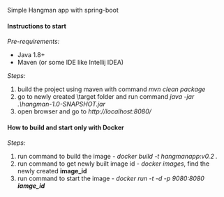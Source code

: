 Simple Hangman app with spring-boot

<h4>Instructions to start</h4>

_Pre-requirements:_
- Java 1.8+
- Maven (or some IDE like Intellij IDEA) 

_Steps:_
1. build the project using maven with command _mvn clean package_
2. go to newly created \target folder and run command _java -jar .\hangman-1.0-SNAPSHOT.jar_
3. open browser and go to _http://localhost:8080/_

<h4>How to build and start only with Docker</h4>

_Steps:_
1. run command to build the image - _docker build -t hangmanapp:v0.2 ._
2. run command to get newly built image id - _docker images_, find the newly created **image_id**
2. run command to start the image - _docker run -t -d -p 9080:8080 **iamge_id**_
